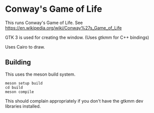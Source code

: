 # Conway's Game of Life

This runs Conway's Game of Life.
See https://en.wikipedia.org/wiki/Conway%27s_Game_of_Life

GTK 3 is used for creating the window.
(Uses gtkmm for C++ bindings)

Uses Cairo to draw.

## Building

This uses the meson build system.

```
meson setup build
cd build
meson compile
```

This should complain appropriately if you don't have the gtkmm dev libraries
installed.
